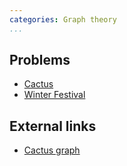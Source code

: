 ```yaml
---
categories: Graph theory
...
```


## Problems
- [Cactus](https://open.kattis.com/problems/cactus)
- [Winter Festival](https://open.kattis.com/problems/winterfestival)

## External links
- [Cactus graph](https://en.wikipedia.org/wiki/Cactus_graph)